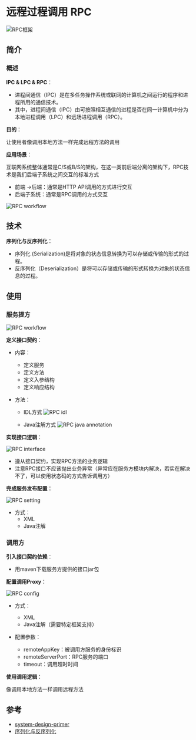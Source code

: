 # 远程过程调用 RPC

![RPC框架](http://www.hyhblog.cn/2018/01/29/rpc_arch_future/)

## 简介

### 概述

**IPC & LPC & RPC**：

+ 进程间通信（IPC）是在多任务操作系统或联网的计算机之间运行的程序和进程所用的通信技术。
+ 其中，进程间通信（IPC）由可按照相互通信的进程是否在同一计算机中分为本地进程调用（LPC）和远场进程调用（RPC）。

**目的**：

让使用者像调用本地方法一样完成远程方法的调用

**应用场景**：

互联网系统整体通常是C/S或B/S的架构，在这一类前后端分离的架构下，RPC技术是我们后端子系统之间交互的标准方式

+ 前端 $\longrightarrow$​后端：通常是HTTP API调用的方式进行交互
+ 后端子系统：通常是RPC调用的方式交互
  
![RPC workflow](D:\ZhY\Workspace\Notes\meituan_note\img\rpc_normal_process.png)

## 技术

**序列化与反序列化**：

+ 序列化 (Serialization)是将对象的状态信息转换为可以存储或传输的形式的过程。
+ 反序列化（Deserialization）是将可以存储或传输的形式转换为对象的状态信息的过程。

## 使用

### 服务提方

![RPC workflow](D:\ZhY\Workspace\Notes\meituan_note\img\rpc_work_process.png)

**定义接口契约**：

+ 内容：
  + 定义服务
  + 定义方法
  + 定义入参结构
  + 定义响应结构

+ 方法：
  + IDL方式
    ![RPC idl](D:\ZhY\Workspace\Notes\meituan_note\img\rpc_idl.png)

  + Java注解方式
    ![RPC java annotation](D:\ZhY\Workspace\Notes\meituan_note\img\rpc_java_annotation.png)

**实现接口逻辑**：

![RPC interface](D:\ZhY\Workspace\Notes\meituan_note\img\rpc_interface.png)

+ 遵从接口契约，实现RPC方法的业务逻辑
+ 注意RPC接口不应该抛出业务异常（异常应在服务方模块内解决，若实在解决不了，可以使用状态码的方式告诉调用方）

**完成服务发布配置**：

![RPC setting](D:\ZhY\Workspace\Notes\meituan_note\img\rpc_server_setting.png)

+ 方式：
  + XML
  + Java注解

### 调用方

**引入接口契约依赖**：

+ 用maven下载服务方提供的接口jar包

**配置调用Proxy**：

![RPC config](D:\ZhY\Workspace\Notes\meituan_note\img\rpc_proxy_setting.png)

+ 方式：
  + XML
  + Java注解（需要特定框架支持）

+ 配置参数：
  + remoteAppKey：被调用方服务的身份标识
  + remoteServerPort：RPC服务的端口
  + timeout：调用超时时间

**使用调用逻辑**：

像调用本地方法一样调用远程方法

## 参考

+ [system-design-primer](https://github.com/donnemartin/system-design-primer)
+ [序列化与反序列化](https://kb.cnblogs.com/page/515982/)
